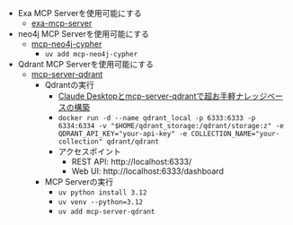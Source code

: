 * Exa MCP Serverを使用可能にする
  * [exa-mcp-server](https://github.com/exa-labs/exa-mcp-server)
* neo4j MCP Serverを使用可能にする
  * [mcp-neo4j-cypher](https://github.com/neo4j-contrib/mcp-neo4j/tree/main/servers/mcp-neo4j-cypher)
    * `uv add mcp-neo4j-cypher`
* Qdrant MCP Serverを使用可能にする
  * [mcp-server-qdrant](https://github.com/qdrant/mcp-server-qdrant)
    * Qdrantの実行
      * [Claude Desktopとmcp-server-qdrantで超お手軽ナレッジベースの構築](https://zenn.dev/inurun/articles/fc0ec63cad574b)
      * `docker run -d --name qdrant_local -p 6333:6333 -p 6334:6334 -v "$HOME/qdrant_storage:/qdrant/storage:z" -e QDRANT_API_KEY="your-api-key" -e COLLECTION_NAME="your-collection" qdrant/qdrant`
      * アクセスポイント
        * REST API: http://localhost:6333/
        * Web UI: http://localhost:6333/dashboard
    * MCP Serverの実行
      * `uv python install 3.12`
      * `uv venv --python=3.12`
      * `uv add mcp-server-qdrant`